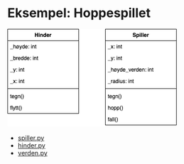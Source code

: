 # Eksempel: Hoppespillet

![UML-hoppespillet](uml-hoppespillet.png)

- [spiller.py](./spiller.py)
- [hinder.py](./hinder.py)
- [verden.py](./verden.py)